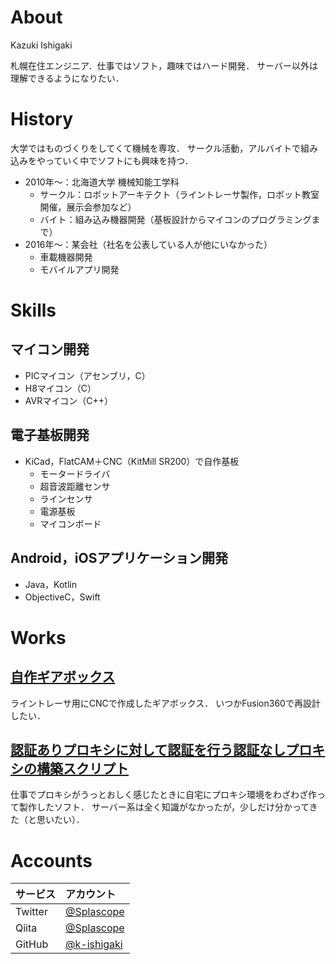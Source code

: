 # About

Kazuki Ishigaki

札幌在住エンジニア．仕事ではソフト，趣味ではハード開発．
サーバー以外は理解できるようになりたい．

# History

大学ではものづくりをしてくて機械を専攻．
サークル活動，アルバイトで組み込みをやっていく中でソフトにも興味を持つ．

- 2010年〜：北海道大学 機械知能工学科
    - サークル：ロボットアーキテクト（ライントレーサ製作，ロボット教室開催，展示会参加など）
    - バイト：組み込み機器開発（基板設計からマイコンのプログラミングまで）
- 2016年〜：某会社（社名を公表している人が他にいなかった）
    - 車載機器開発
    - モバイルアプリ開発

# Skills

## マイコン開発

- PICマイコン（アセンブリ，C）
- H8マイコン（C）
- AVRマイコン（C++）

## 電子基板開発

- KiCad，FlatCAM＋CNC（KitMill SR200）で自作基板
    - モータードライバ
    - 超音波距離センサ
    - ラインセンサ
    - 電源基板
    - マイコンボード

## Android，iOSアプリケーション開発

- Java，Kotlin
- ObjectiveC，Swift

# Works

## [自作ギアボックス](https://mechatro-life.com/Splascope/b019759e-e22b-4fb5-bf6a-70365aba2e19)

ライントレーサ用にCNCで作成したギアボックス．
いつかFusion360で再設計したい．

## [認証ありプロキシに対して認証を行う認証なしプロキシの構築スクリプト](https://qiita.com/Splascope/items/740f74efa786afef5d8f)

仕事でプロキシがうっとおしく感じたときに自宅にプロキシ環境をわざわざ作って製作したソフト．
サーバー系は全く知識がなかったが，少しだけ分かってきた（と思いたい）．

# Accounts

|サービス|アカウント|
|:---|:---|
|Twitter|[@Splascope](https://twitter.com/splascope)|
|Qiita|[@Splascope](http://qiita.com/splascope)|
|GitHub|[@k-ishigaki](https://github.com/k-ishigaki)|

